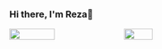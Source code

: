 ### Hi there, I'm Reza👋



<div style="display: flex; flex-direction: row;">
 <img class="img"  align ="left" width = "40%" src="https://github-readme-stats.vercel.app/api?username=Rezaeskandar&show_icons=true&theme=radical" />
 <img class="img"  align ="left" width = "32%" src="https://github-readme-stats.vercel.app/api/top-langs/?username=Rezaeskandar&theme=radical&layout=compact" />
</div>
